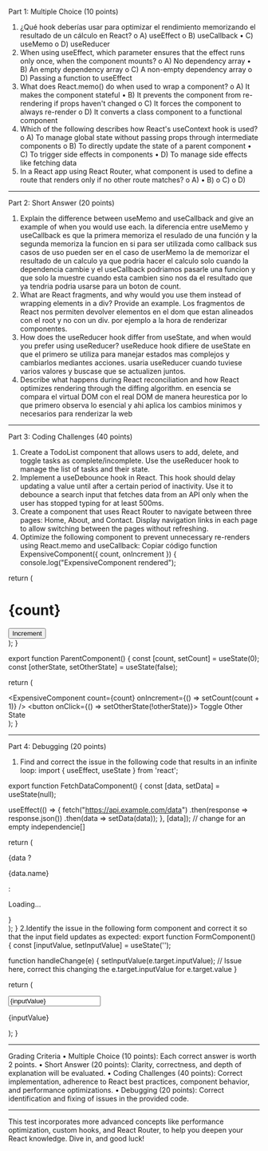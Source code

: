 Part 1: Multiple Choice (10 points)
1.	¿Qué hook deberías usar para optimizar el rendimiento memorizando el resultado de un cálculo en React?
o	A) useEffect
o	B) useCallback
•	C) useMemo
o	D) useReducer
2.	When using useEffect, which parameter ensures that the effect runs only once, when the component mounts?
o	A) No dependency array
•	B) An empty dependency array
o	C) A non-empty dependency array
o	D) Passing a function to useEffect
3.	What does React.memo() do when used to wrap a component?
o	A) It makes the component stateful
•	B) It prevents the component from re-rendering if props haven't changed
o	C) It forces the component to always re-render
o	D) It converts a class component to a functional component
4.	Which of the following describes how React's useContext hook is used?
o	A) To manage global state without passing props through intermediate components
o	B) To directly update the state of a parent component
•	C) To trigger side effects in components
•	D) To manage side effects like fetching data
5.	In a React app using React Router, what component is used to define a route that renders only if no other route matches?
o	A) <Route />
•	B) <Redirect />
o	C) <Switch />
o	D) <NotFound />
________________________________________

Part 2: Short Answer (20 points)
1.	Explain the difference between useMemo and useCallback and give an example of when you would use each.
  la diferencia entre useMemo y useCallback es que la primera memoriza el resulado de una función  y la segunda memoriza la funcion en si para ser utilizada como callback
  sus casos de uso pueden ser en el caso de userMemo la de memorizar el resultado de un calculo ya que podria hacer el calculo solo cuando la dependencia cambie 
  y el useCallback podriamos pasarle una funcion y que solo la muestre cuando esta cambien sino nos da el resultado que ya tendria podria usarse para un boton de count.
2.	What are React fragments, and why would you use them instead of wrapping elements in a div? Provide an example.
    Los fragmentos de React nos permiten devolver elementos en el dom que estan alineados con el root y no con un div. por ejemplo a la hora de renderizar componentes.
3.	How does the useReducer hook differ from useState, and when would you prefer using useReducer?
    useReduce hook difiere de useState en que el primero se utiliza para manejar estados mas complejos y cambiarlos mediantes acciones. usaria useReducer cuando tuviese varios valores y buscase que se actualizen juntos.
4.	Describe what happens during React reconciliation and how React optimizes rendering through the diffing algorithm.
    en esencia se compara el virtual DOM con el real DOM de manera heurestica por lo que primero observa lo esencial y ahi aplica los cambios minimos y necesarios para renderizar la web
________________________________________
Part 3: Coding Challenges (40 points)
1.	Create a TodoList component that allows users to add, delete, and toggle tasks as complete/incomplete. Use the useReducer hook to manage the list of tasks and their state.
2.	Implement a useDebounce hook in React. This hook should delay updating a value until after a certain period of inactivity. Use it to debounce a search input that fetches data from an API only when the user has stopped typing for at least 500ms.
3.	Create a component that uses React Router to navigate between three pages: Home, About, and Contact. Display navigation links in each page to allow switching between the pages without refreshing.
4.	Optimize the following component to prevent unnecessary re-renders using React.memo and useCallback:
Copiar código
function ExpensiveComponent({ count, onIncrement }) {
  console.log("ExpensiveComponent rendered");

  return (
    <div>
      <h1>{count}</h1>
      <button onClick={onIncrement}>Increment</button>
    </div>
  );
}

export function ParentComponent() {
  const [count, setCount] = useState(0);
  const [otherState, setOtherState] = useState(false);

  return (
    <div>
      <ExpensiveComponent count={count} onIncrement={() => setCount(count + 1)} />
      <button onClick={() => setOtherState(!otherState)}>
        Toggle Other State
      </button>
    </div>
  );
}
________________________________________
Part 4: Debugging (20 points)
1.	Find and correct the issue in the following code that results in an infinite loop:
import { useEffect, useState } from 'react';

export function FetchDataComponent() {
  const [data, setData] = useState(null);

  useEffect(() => {
    fetch("https://api.example.com/data")
      .then(response => response.json())
      .then(data => setData(data));
  }, [data]); // change for an empty independencie[]

  return (
    <div>
      {data ? <p>{data.name}</p> : <p>Loading...</p>}
    </div>
  );
}
2.Identify the issue in the following form component and correct it so that the input field updates as expected:
export function FormComponent() {
  const [inputValue, setInputValue] = useState('');

  function handleChange(e) {
    setInputValue(e.target.inputValue); // Issue here, correct this changing the e.target.inputValue for e.target.value
  }

  return (
    <form>
      <input type="text" value={inputValue} onChange={handleChange} />
      <p>{inputValue}</p>
    </form>
  );
}
________________________________________
Grading Criteria
•	Multiple Choice (10 points): Each correct answer is worth 2 points.
•	Short Answer (20 points): Clarity, correctness, and depth of explanation will be evaluated.
•	Coding Challenges (40 points): Correct implementation, adherence to React best practices, component behavior, and performance optimizations.
•	Debugging (20 points): Correct identification and fixing of issues in the provided code.
________________________________________
This test incorporates more advanced concepts like performance optimization, custom hooks, and React Router, to help you deepen your React knowledge. Dive in, and good luck!
